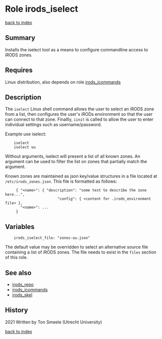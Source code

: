 # Role irods_iselect
[back to index](../index.md#Roles)

## Summary
Installs the iselect tool as a means to configure commandline access to iRODS zones.
 

## Requires
Linux distribution, also depends on role [irods_icommands](./irods_icommands.md)

## Description
The `iselect` Linux shell command allows the user to select an iRODS zone from a list,
then configures the user's iRODs environment so that the user can connect to that zone. 
Finallly, `iinit` is called to allow the user to 
enter individual settings such as username/password.

Example use iselect:
```
    iselect
    iselect uu
```
Without arguments, iselect will present a list of all known zones. An argument
can be used to filter the list on zones that partially match the argument.

Known zones are maintained as json key/value structures in a file 
located at `/etc/irods_zones.json`.
This file is formatted as follows:
```
     { "<name>": { "description": "some text to describe the zone here...",
                        "config": { <content for .irods_environment file> },
       "<name>": ...
     }
```

## Variables
```
    irods_iselect_file: "zones-uu.json"
```
The default value may be overridden to select an alternative source file
containing a list of iRODS zones. 
The file needs to exist in the `files` section of this role.


## See also
- [irods_repo](./irods_repo.md)  
- [irods_icommands](./irods_icommands.md)  
- [irods_skel](./irods_skel.md)


## History
2021 Written by Ton Smeele (Utrecht University)


[back to index](../index.md#Roles)
